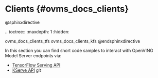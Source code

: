 # Clients {#ovms_docs_clients}

@sphinxdirective

.. toctree::
   :maxdepth: 1
   :hidden:

   ovms_docs_clients_tfs
   ovms_docs_clients_kfs
@endsphinxdirective

In this section you can find short code samples to interact with OpenVINO Model Server endpoints via:
- [TensorFlow Serving API](./clients_tfs.md)
- [KServe API](./clients_kfs.md)
git 